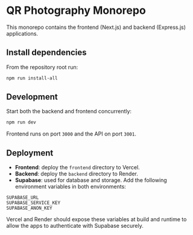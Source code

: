# QR Photography Monorepo

This monorepo contains the frontend (Next.js) and backend (Express.js) applications.

## Install dependencies

From the repository root run:

```bash
npm run install-all
```

## Development

Start both the backend and frontend concurrently:

```bash
npm run dev
```

Frontend runs on port `3000` and the API on port `3001`.

## Deployment

- **Frontend**: deploy the `frontend` directory to Vercel.
- **Backend**: deploy the `backend` directory to Render.
- **Supabase**: used for database and storage. Add the following environment variables in both environments:

```
SUPABASE_URL
SUPABASE_SERVICE_KEY
SUPABASE_ANON_KEY
```

Vercel and Render should expose these variables at build and runtime to allow the apps to authenticate with Supabase securely.

